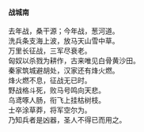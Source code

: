#### 战城南

去年战，桑干源；今年战，葱河道。  
洗兵条支海上波，放马天山雪中草。  
万里长征战，三军尽衰老。  
匈奴以杀戮为耕作，古来唯见白骨黄沙田。  
秦家筑城避胡处，汉家还有烽火燃。  
烽火燃不息，征战无已时。  
野战格斗死，败马号鸣向天悲。  
乌鸢啄人肠，衔飞上挂枯树枝。  
士卒涂草莽，将军空尔为。  
乃知兵者是凶器，圣人不得已而用之。